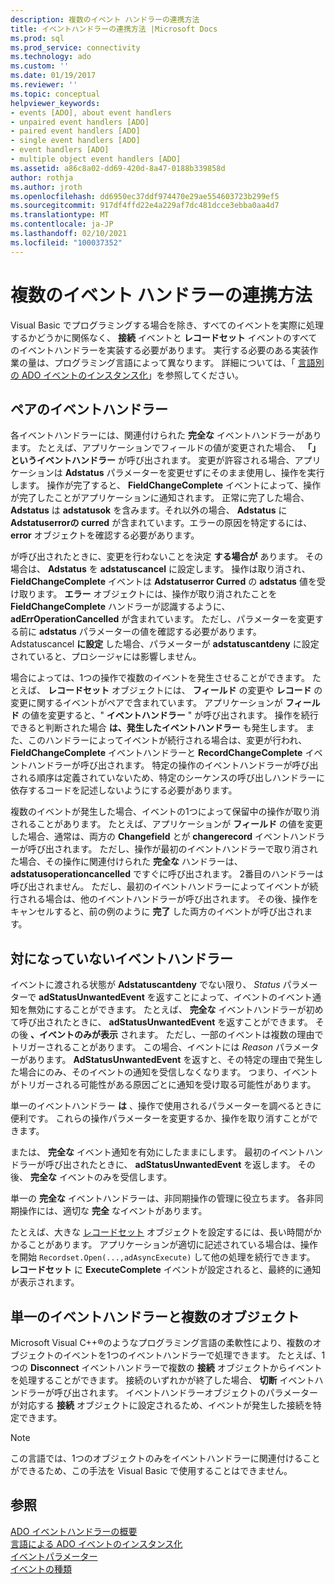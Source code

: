 ```yaml
---
description: 複数のイベント ハンドラーの連携方法
title: イベントハンドラーの連携方法 |Microsoft Docs
ms.prod: sql
ms.prod_service: connectivity
ms.technology: ado
ms.custom: ''
ms.date: 01/19/2017
ms.reviewer: ''
ms.topic: conceptual
helpviewer_keywords:
- events [ADO], about event handlers
- unpaired event handlers [ADO]
- paired event handlers [ADO]
- single event handlers [ADO]
- event handlers [ADO]
- multiple object event handlers [ADO]
ms.assetid: a86c8a02-dd69-420d-8a47-0188b339858d
author: rothja
ms.author: jroth
ms.openlocfilehash: dd6950ec37ddf974470e29ae554603723b299ef5
ms.sourcegitcommit: 917df4ffd22e4a229af7dc481dcce3ebba0aa4d7
ms.translationtype: MT
ms.contentlocale: ja-JP
ms.lasthandoff: 02/10/2021
ms.locfileid: "100037352"
---
```

# <a name="how-event-handlers-work-together"></a>複数のイベント ハンドラーの連携方法
Visual Basic でプログラミングする場合を除き、すべてのイベントを実際に処理するかどうかに関係なく、 **接続** イベントと **レコードセット** イベントのすべてのイベントハンドラーを実装する必要があります。 実行する必要のある実装作業の量は、プログラミング言語によって異なります。 詳細については、「 [言語別の ADO イベントのインスタンス化](./ado-event-instantiation-by-language.md)」を参照してください。  
  
## <a name="paired-event-handlers"></a>ペアのイベントハンドラー  
 各イベントハンドラーには、関連付けられた **完全な** イベントハンドラーがあります。 たとえば、アプリケーションでフィールドの値が変更された場合、 **「」というイベントハンドラー** が呼び出されます。 変更が許容される場合、アプリケーションは **Adstatus** パラメーターを変更せずにそのまま使用し、操作を実行します。 操作が完了すると、 **FieldChangeComplete** イベントによって、操作が完了したことがアプリケーションに通知されます。 正常に完了した場合、 **Adstatus** は **adstatusok** を含みます。それ以外の場合、 **Adstatus** に **Adstatuserrorの curred** が含まれています。エラーの原因を特定するには、 **error** オブジェクトを確認する必要があります。  
  
 が呼び出されたときに、変更を行わないことを決定 **する場合が** あります。 その場合は、 **Adstatus** を **adstatuscancel** に設定します。 操作は取り消され、 **FieldChangeComplete** イベントは **Adstatuserror Curred** の **adstatus** 値を受け取ります。 **エラー** オブジェクトには、操作が取り消されたことを **FieldChangeComplete** ハンドラーが認識するように、 **adErrOperationCancelled** が含まれています。 ただし、パラメーターを変更する前に **adstatus** パラメーターの値を確認する必要があります。 Adstatuscancel **に設定** した場合、パラメーターが **adstatuscantdeny** に設定されていると、プロシージャには影響しません。  
  
 場合によっては、1つの操作で複数のイベントを発生させることができます。 たとえば、 **レコードセット** オブジェクトには、 **フィールド** の変更や **レコード** の変更に関するイベントがペアで含まれています。 アプリケーションが **フィールド** の値を変更すると、" **イベントハンドラー** " が呼び出されます。 操作を続行できると判断された場合 **は、発生したイベントハンドラー** も発生します。 また、このハンドラーによってイベントが続行される場合は、変更が行われ、 **FieldChangeComplete** イベントハンドラーと **RecordChangeComplete** イベントハンドラーが呼び出されます。 特定の操作のイベントハンドラーが呼び出される順序は定義されていないため、特定のシーケンスの呼び出しハンドラーに依存するコードを記述しないようにする必要があります。  
  
 複数のイベントが発生した場合、イベントの1つによって保留中の操作が取り消されることがあります。 たとえば、アプリケーションが **フィールド** の値を変更した場合、通常は、両方の **Changefield** とが **changerecord** イベントハンドラーが呼び出されます。 ただし、操作が最初のイベントハンドラーで取り消された場合、その操作に関連付けられた **完全な** ハンドラーは、 **adstatusoperationcancelled** ですぐに呼び出されます。 2番目のハンドラーは呼び出されません。 ただし、最初のイベントハンドラーによってイベントが続行される場合は、他のイベントハンドラーが呼び出されます。 その後、操作をキャンセルすると、前の例のように **完了** した両方のイベントが呼び出されます。  
  
## <a name="unpaired-event-handlers"></a>対になっていないイベントハンドラー  
 イベントに渡される状態が **Adstatuscantdeny** でない限り、 *Status* パラメーターで **adStatusUnwantedEvent** を返すことによって、イベントのイベント通知を無効にすることができます。 たとえば、 **完全な** イベントハンドラーが初めて呼び出されたときに、 **adStatusUnwantedEvent** を返すことができます。 その後 **、イベントのみが表示** されます。 ただし、一部のイベントは複数の理由でトリガーされることがあります。 この場合、イベントには *Reason* パラメーターがあります。 **AdStatusUnwantedEvent** を返すと、その特定の理由で発生した場合にのみ、そのイベントの通知を受信しなくなります。 つまり、イベントがトリガーされる可能性がある原因ごとに通知を受け取る可能性があります。  
  
 単一のイベントハンドラー **は** 、操作で使用されるパラメーターを調べるときに便利です。 これらの操作パラメーターを変更するか、操作を取り消すことができます。  
  
 または、 **完全な** イベント通知を有効にしたままにします。 最初のイベントハンドラーが呼び出されたときに、 **adStatusUnwantedEvent** を返します。 その後、 **完全な** イベントのみを受信します。  
  
 単一の **完全な** イベントハンドラーは、非同期操作の管理に役立ちます。 各非同期操作には、適切な **完全** なイベントがあります。  
  
 たとえば、大きな [レコードセット](../../reference/ado-api/recordset-object-ado.md) オブジェクトを設定するには、長い時間がかかることがあります。 アプリケーションが適切に記述されている場合は、操作を開始 `Recordset.Open(...,adAsyncExecute)` して他の処理を続行できます。 **レコードセット** に **ExecuteComplete** イベントが設定されると、最終的に通知が表示されます。  
  
## <a name="single-event-handlers-and-multiple-objects"></a>単一のイベントハンドラーと複数のオブジェクト  
 Microsoft Visual C++®のようなプログラミング言語の柔軟性により、複数のオブジェクトのイベントを1つのイベントハンドラーで処理できます。 たとえば、1つの **Disconnect** イベントハンドラーで複数の **接続** オブジェクトからイベントを処理することができます。 接続のいずれかが終了した場合、 **切断** イベントハンドラーが呼び出されます。 イベントハンドラーオブジェクトのパラメーターが対応する **接続** オブジェクトに設定されるため、イベントが発生した接続を特定できます。  
  
> [!NOTE]
>  この言語では、1つのオブジェクトのみをイベントハンドラーに関連付けることができるため、この手法を Visual Basic で使用することはできません。  
  
## <a name="see-also"></a>参照  
 [ADO イベントハンドラーの概要](./ado-event-handler-summary.md)   
 [言語による ADO イベントのインスタンス化](./ado-event-instantiation-by-language.md)   
 [イベントパラメーター](./event-parameters.md)   
 [イベントの種類](./types-of-events.md)